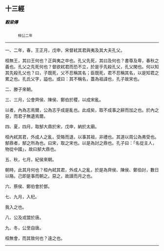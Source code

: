 

## 十三經

##### 穀梁傳
　　　`桓公二年`

* * *

一、二年，春，王正月，戊申，宋督弒其君與夷及其大夫孔父。

桓無王，其曰王何也？正與夷之卒也。孔父先死，其曰及何也？書尊及卑，春秋之義也。孔父之先死何也？督欲弒君而恐不立，於是乎先殺孔父，孔父閑也。何以知其先殺孔父也？曰，子既死，父不忍稱其名；臣既死，君不忍稱其名，以是知君之累之也。孔氏父字，謚也。或曰：其不稱名，蓋為祖諱也，孔子故宋也。

二、滕子來朝。

三、三月，公會齊侯、陳侯、鄭伯於稷，以成宋亂。

以者，內為志焉爾，公為志乎成是亂也。此成矣，取不成事之辭而加之也。於內之惡，而君子無遺焉爾。

四、夏，四月，取郜大鼎於宋，戊申，納於太廟。

桓內弒其君，外成人之亂，受賂而退，以事其祖，非禮也。其道以周公為弗受也。郜鼎者，郜之所為也。曰宋，取之宋也。以是為討之鼎也。孔子曰：「名從主人，物從中國」，故曰郜大鼎也。

五、秋，七月，紀侯來朝。

朝時，此其月何也？桓內弒其君，外成人之亂，於是為齊侯、陳侯、鄭伯討，數日以賂。己即是事而朝之。惡之，故謹而月之也。

六、蔡侯、鄭伯會於鄧。

七、九月，入杞。

我入之也。

八、公及戎盟於唐。

九、冬，公至自唐。

桓無會，而其致何也？遠之也。

* * *

